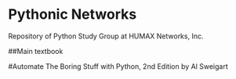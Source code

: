 # Pythonic Networks

Repository of Python Study Group at HUMAX Networks, Inc.


##Main textbook

#Automate The Boring Stuff with Python, 2nd Edition by Al Sweigart

